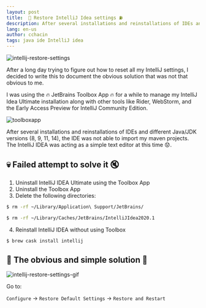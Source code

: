 ```yaml
---
layout: post
title:  🔌 Restore IntelliJ Idea settings ⛽
description: After several installations and reinstallations of IDEs and different Java/JDK versions (8, 9, 11, 14), the IDE was not able to import my maven projects. The IntelliJ IDEA was acting as a simple text editor at this time 😟.
lang: en-us
author: cchacin
tags: java ide IntelliJ idea
---
```


![intellij-restore-settings](https://carloschac.in/public/images/intellij-restore-settings.png)

After a long day trying to figure out how to reset all my IntelliJ settings, I decided to write this to document the obvious solution that was not that obvious to me.

I was using the 🔥 JetBrains Toolbox App 🔥 for a while to manage my IntelliJ Idea Ultimate installation along with other tools like Rider, WebStorm, and the Early Access Preview for IntelliJ Community Edition.

![toolboxapp](https://carloschac.in/public/images/toolbox-app.png)

After several installations and reinstallations of IDEs and different Java/JDK versions (8, 9, 11, 14), the IDE was not able to import my maven projects. The IntelliJ IDEA was acting as a simple text editor at this time 😟.

<!-- more -->

## 💀 Failed attempt to solve it 🔇

1) Uninstall IntelliJ IDEA Ultimate using the Toolbox App
2) Uninstall the Toolbox App
3) Delete the following directories:

```bash
$ rm -rf ~/Library/Application\ Support/JetBrains/
```

```bash
$ rm -rf ~/Library/Caches/JetBrains/IntelliJIdea2020.1
```
4) Reinstall IntelliJ IDEA without using Toolbox

```bash
$ brew cask install intellij
```

## 💊 The obvious and simple solution 🍏

![intellij-restore-settings-gif](https://carloschac.in/public/images/intellij-restore-settings.gif)

Go to:

`Configure` -> `Restore Default Settings` -> `Restore and Restart`
